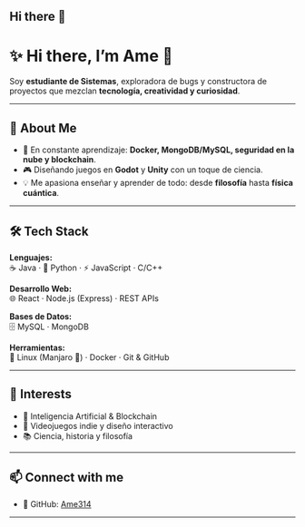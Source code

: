 ## Hi there 👋

# ✨ Hi there, I’m Ame 👋


Soy **estudiante de Sistemas**, exploradora de bugs y constructora de proyectos que mezclan **tecnología, creatividad y curiosidad**.  

---

## 🚀 About Me 
- 🌱 En constante aprendizaje: **Docker, MongoDB/MySQL, seguridad en la nube y blockchain**.  
- 🎮 Diseñando juegos en **Godot** y **Unity** con un toque de ciencia.  
- 💡 Me apasiona enseñar y aprender de todo: desde **filosofía** hasta **física cuántica**.  

---

## 🛠️ Tech Stack
**Lenguajes:**  
☕ Java · 🐍 Python · ⚡ JavaScript · C/C++  

**Desarrollo Web:**  
🌐 React · Node.js (Express) · REST APIs  

**Bases de Datos:**  
🗄️ MySQL · MongoDB  
 

**Herramientas:**  
🐧 Linux (Manjaro 💚) · Docker · Git & GitHub  

---

## 🌟 Interests
- 🤖 Inteligencia Artificial & Blockchain  
- 🎨 Videojuegos indie y diseño interactivo  
- 📚 Ciencia, historia y filosofía  

---

## 📫 Connect with me
- 🐙 GitHub: [Ame314](https://github.com/Ame314)  

---
